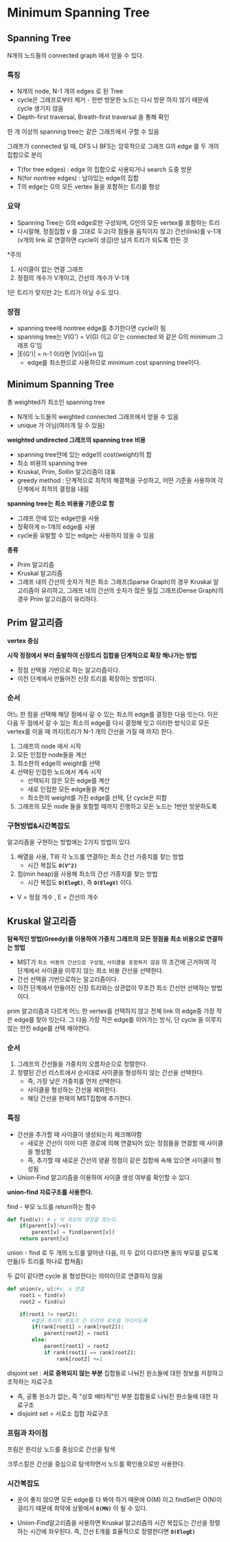 # Minimum Spanning Tree
## Spanning Tree
N개의 노드들의 connected graph 에서 얻을 수 있다.

### 특징

- N개의 node, N-1 개의 edges 로 된 Tree
- cycle은 그래프로부터 제거 - 한번 방문한 노드는 다시 방문 하지 않기 때문에 cycle 생기지 않음
- Depth-first traversal, Breath-first traversal 을 통해 확인

한 개 이상의 spanning tree는 같은 그래프에서 구할 수 있음

그래프가 connected 일 때, DFS 나 BFS는 암묵적으로 그래프 G의 edge 를 두 개의 집합으로 분리

- T(for tree edges) : edge 의 집합으로 사용되거나 search 도중 방문
- N(for nontree edges) : 남아있는 edge의 집합
- T의 edge는 G의 모든 vertex 들을 포함하는 트리를 형성

### 요약

- Spanning Tree는 G의 edge로만 구성되며, G안의 모든 vertex를 포함하는 트리
- 다시말해, 정점집합 v 를 그대로 두고(각 점들을 움직이지 않고) 간선(link)를 v-1개 (v개의 link 로 연결하면 cycle이 생김)만 남겨 트리가 되도록 만든 것

*주의
1. 사이클이 없는 연결 그래프
2. 정점의 개수가 V개이고, 간선의 개수가 V-1개

1은 트리가 맞지만 2는 트리가 아닐 수도 있다.

### 장점

- spanning tree에 nontree edge를 추가한다면 cycle이 됨
- spanning tree는 V(G') = V(G) 이고 G'는 connected 와 같은 G의 minimum 그래프 G'임
- |E(G')| = n-1 이라면 |V(G)|=n 임
    - edge를 최소한으로 사용하므로 minimum cost spanning tree이다.

## Minimum Spanning Tree
총 weighted가 최소인 spanning tree

- N개의 노드들의 weighted connected 그래프에서 얻을 수 있음
- unique 가 아님(여러개 일 수 있음)

**weighted undirected 그래프의 spanning tree 비용**

- spanning tree안에 있는 edge의 cost(weight)의 합
- 최소 비용의 spanning tree
- Kruskal, Prim, Sollin 알고리즘이 대표
- greedy method : 단계적으로 최적의 해결책을 구성하고, 어떤 기준을 사용하여 각 단계에서 최적의 결정을 내림

**spanning tree는 최소 비용을 기준으로 함**

- 그래프 안에 있는 edge만을 사용
- 정확하게 n-1개의 edge를 사용
- cycle을 유발할 수 있는 edge는 사용하지 않을 수 있음

**종류**

- Prim 알고리즘
- Kruskal 알고리즘
- 그래프 내의 간선의 숫자가 적은 희소 그래프(Sparse Graph)의 경우 Kruskal 알고리즘이 유리하고, 그래프 내의 간선의 숫자가 많은 밀집 그래프(Dense Graph)의 경우 Prim 알고리즘이 유리하다.

## Prim 알고리즘
**vertex 중심**

**시작 정점에서 부터 출발하여 신장트리 집합을 단계적으로 확장 해나가는 방법**

- 정점 선택을 기반으로 하는 알고리즘이다.
- 이전 단계에서 만들어진 신장 트리를 확장하는 방법이다.

### 순서

어느 한 점을 선택해 해당 점에서 갈 수 있는 최소의 edge를 결정한 다음 잇는다. 이은 다음 두 점에서 갈 수 있는 최소의 edge를 다시 결정해 잇고 이러한 방식으로 모든 vertex를 이을 때 까지(트리가 N-1 개의 간선을 가질 때 까지) 한다.

1. 그래프의 node 에서 시작
2. 모든 인접한 node들을 계산
3. 최소한의 edge의 weight를 선택
4. 선택된 인접한 노드에서 계속 시작
    - 선택되지 않은 모든 edge를 계산
    - 새로 인접한 모든 edge들을 계산
    - 최소한의 weight를 가진 edge를 선택, 단 cycle은 피함
5. 그래프의 모든 node 들을 포함할 때까지 진행하고 모든 노드는 1번만 방문하도록

### 구현방법&시간복잡도
알고리즘을 구현하는 방법에는 2가지 방법이 있다.
1. 배열을 사용, T와 각 노드를 연결하는 최소 간선 가중치를 찾는 방법 
    + 시간 복잡도 **`O(V^2)`**
2. 힙(min heap)을 사용해 최소의 간선 가중치를 찾는 방법
    + 시간 복잡도 **`O(ElogE)`**, 즉 **`O(ElogV)`** 이다.

* V = 정점 개수 , E = 간선의 개수

## Kruskal 알고리즘

**탐욕적인 방법(Greedy)을 이용하여 가중치 그래프의 모든 정점을 최소 비용으로 연결하는 방법**

- MST가 `최소 비용의 간선으로 구성됨`, `사이클을 포함하지 않음` 의 조건에 근거하여 각 단계에서 사이클을 이루지 않는 최소 비용 간선을 선택한다.
- 간선 선택을 기반으로하는 알고리즘이다.
- 이전 단계에서 만들어진 신장 트리와는 상관없이 무조건 최소 간선만 선택하는 방법이다.

prim 알고리즘과 다르게 어느 한 vertex를 선택하지 않고 전체 link 의 edge중 가장 작은 edge를 찾아 잇는다. 그 다음 가장 작은 edge를 이어가는 방식, 단 cycle 을 이루지 않는 안전 edge를 선택 해야한다.

### 순서

1. 그래프의 간선들을 가중치의 오름차순으로 정렬한다.
2. 정렬된 간선 리스트에서 순서대로 사이클을 형성하지 않는 간선을 선택한다.
    - 즉, 가장 낮은 가중치를 먼저 선택한다.
    - 사이클을 형성하는 간선을 제외한다.
    - 해당 간선을 현재의 MST집합에 추가한다.

### 특징

- 간선을 추가할 때 사이클이 생성되는지 체크해야함
    - 새로운 간선이 이미 다른 경로에 의해 연결되어 있는 정점들을 연결할 때 사이클을 형성함
    - 즉, 추가할 때 새로운 간선의 양끝 정점이 같은 집합에 속해 있으면 사이클이 형성됨
- Union-Find 알고리즘을 이용하여 사이클 생성 여부를 확인할 수 있다.

**union-find 자료구조를 사용한다.**

find - 부모 노드를 return하는 함수

```python
def find(v): # v 의 최상위 정점을 찾는다.
    if(parent[v]!=v):
        parent[v] = find(parent[v])
    return parent[v]
```

union - find 로 두 개의 노드를 알아낸 다음, 이 두 값이 다르다면 둘의 부모를 같도록 만듦(두 트리를 하나로 합쳐줌)

두 값이 같다면 cycle 을 형성한다는 의미이므로 연결하지 않음

```python
def union(v, u):#v, u 연결
    root1 = find(v)
    root2 = find(u)

    if(root1 != root2):
        #짧은 트리의 루트가 긴 트리의 루트를 가리키도록
        if(rank[root1] > rank[root2]):
            parent[root2] = root1
        else:
            parent[root1] = root2
            if rank[root1] == rank[root2]:
                rank[root2] +=1
```

disjoint set : **서로 중복되지 않는 부분** 집합들로 나눠진 원소들에 대한 정보를 저장하고 조작하는 자료구조

- 즉, 공통 원소가 없는, 즉 "상호 배타적"인 부분 집합들로 나눠진 원소들에 대한 자료구조
- disjoint set = 서로소 집합 자료구조

### 프림과 차이점
프림은 원리상 노드를 중심으로 간선을 탐색

크루스칼은 간선을 중심으로 탐색하면서 노드를 확인용으로만 사용한다.

### 시간복잡도
+ 운이 좋지 않으면 모든 edge를 다 봐야 하기 때문에 O(M) 이고 findSet은 O(N)이 걸리기 때문에 최악에 상황에서 **`O(MN)`** 이 될 수 있다.

+ Union-Find알고리즘을 사용하면 Kruskal 알고리즘의 시간 복잡도는 간선을 정렬하는 시간에 좌우된다. 즉, 간선 E개를 효율적으로 정렬한다면 **`O(ElogE)`**
